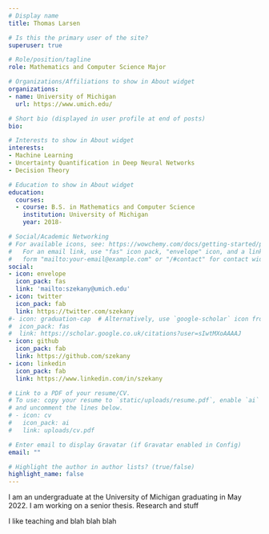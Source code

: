 ```yaml
---
# Display name
title: Thomas Larsen 

# Is this the primary user of the site?
superuser: true

# Role/position/tagline
role: Mathematics and Computer Science Major

# Organizations/Affiliations to show in About widget
organizations:
- name: University of Michigan
  url: https://www.umich.edu/

# Short bio (displayed in user profile at end of posts)
bio: 

# Interests to show in About widget
interests:
- Machine Learning
- Uncertainty Quantification in Deep Neural Networks 
- Decision Theory 

# Education to show in About widget
education:
  courses:
  - course: B.S. in Mathematics and Computer Science
    institution: University of Michigan
    year: 2018-

# Social/Academic Networking
# For available icons, see: https://wowchemy.com/docs/getting-started/page-builder/#icons
#   For an email link, use "fas" icon pack, "envelope" icon, and a link in the
#   form "mailto:your-email@example.com" or "/#contact" for contact widget.
social:
- icon: envelope
  icon_pack: fas
  link: 'mailto:szekany@umich.edu'
- icon: twitter
  icon_pack: fab
  link: https://twitter.com/szekany
#- icon: graduation-cap  # Alternatively, use `google-scholar` icon from `ai` icon pack
#  icon_pack: fas
#  link: https://scholar.google.co.uk/citations?user=sIwtMXoAAAAJ
- icon: github
  icon_pack: fab
  link: https://github.com/szekany
- icon: linkedin
  icon_pack: fab
  link: https://www.linkedin.com/in/szekany

# Link to a PDF of your resume/CV.
# To use: copy your resume to `static/uploads/resume.pdf`, enable `ai` icons in `params.toml`, 
# and uncomment the lines below.
# - icon: cv
#   icon_pack: ai
#   link: uploads/cv.pdf

# Enter email to display Gravatar (if Gravatar enabled in Config)
email: ""

# Highlight the author in author lists? (true/false)
highlight_name: false
---
```


I am an undergraduate at the University of Michigan graduating in May 2022. I am working on a senior thesis. Research and stuff 
 <!-- I am co-advised by [Tom Wenisch](https://web.eecs.umich.edu/~twenisch/) and [Ron Dreslinski](https://web.eecs.umich.edu/~rdreslin/). My research is primarily on software systems for visual analytics: developing frameworks and techniques at scale to leverage existing computer vision models and kernels. I am currently working on a project funded by the [ADA (Applications Driving Architectures) Center](http://www.adacenter.org), previously having worked on projects funded by [Toyota Research Institute](https://www.tri.global/) and [ARM](http://www.arm.com). I interned at ARM three times, once with the CPU Engineering group (helping design what became the [Cortex-A76](https://en.wikipedia.org/wiki/ARM_Cortex-A76)) and twice with the High Performance Computing Research group. -->
I like teaching and blah blah blah 
<!-- I am a strong proponent of computer science education for all, having taught at the high school through graduate level. I recently served as a primary instructor for the undergraduate computer architecture course at Michigan ([EECS 370](https://eecs370.github.io/)), and my paper on teaching out-of-order RISC-V core design as a capstone undergraduate course ([EECS 470](https://www.eecs.umich.edu/courses/eecs470/)) was published at SIGCSE '21. -->
